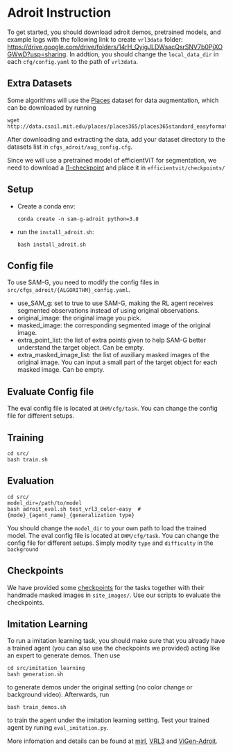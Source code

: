 # Adroit Instruction

To get started, you should download adroit demos, pretrained models, and example logs with the following link to create `vrl3data` folder: https://drive.google.com/drive/folders/14rH_QyigJLDWsacQsrSNV7b0PjXOGWwD?usp=sharing. In addtion, you should change the `local_data_dir` in each `cfg/config.yaml` to the path of `vrl3data`.

## Extra Datasets
Some algorithms will use the [Places](http://places2.csail.mit.edu/download.html) dataset for data augmentation, which can be downloaded by running
```
wget http://data.csail.mit.edu/places/places365/places365standard_easyformat.tar
```
After downloading and extracting the data, add your dataset directory to the datasets list in `cfgs_adroit/aug_config.cfg`.

Since we will use a pretrained model of efficientViT for segmentation, we need to download a [l1-checkpoint](https://drive.google.com/file/d/1ji6NcDfZF8b2kkFn9DolnbaOGSqklECe/view) and place it in `efficientvit/checkpoints/`


## Setup
- Create a conda env:
    ```
    conda create -n sam-g-adroit python=3.8
    ```
- run the `install_adroit.sh`:
    ```
    bash install_adroit.sh
    ```

## Config file
To use SAM-G, you need to modify the config files in `src/cfgs_adroit/{ALGORITHM}_config.yaml`.

- use_SAM_g: set to true to use SAM-G, making the RL agent receives segmented observations instead of using original observations.
- original_image: the original image you pick.
- masked_image: the corresponding segmented image of the original image.
- extra_point_list: the list of extra points given to help SAM-G better understand the target object. Can be empty.
- extra_masked_image_list: the list of auxiliary masked images of the original image. You can input a small part of the target object for each masked image. Can be empty.


## Evaluate Config file
The eval config file is located at `DHM/cfg/task`. You can change the config file for different setups.


## Training
```
cd src/
bash train.sh
```


## Evaluation
```
cd src/
model_dir=/path/to/model
bash adroit_eval.sh test_vrl3_color-easy  #{mode}_{agent_name}_{generalization type}
```
You should change the `model_dir` to your own path to load the trained model. The eval config file is located at `DHM/cfg/task`. You can change the config file for different setups. Simply modity `type` and `difficulty` in the `background`

## Checkpoints
We have provided some [checkpoints](https://drive.google.com/drive/folders/1a3d5d8n6cl0fr54rq8T31D_UL4_ynv6v?usp=drive_link) for the tasks together with their handmade masked images in `site_images/`. Use our scripts to evaluate the checkpoints.


## Imitation Learning
To run a imitation learning task, you should make sure that you already have a trained agent (you can also use the checkpoints we provided) acting like an expert to generate demos. Then use
```
cd src/imitation_learning
bash generation.sh
```
to generate demos under the original setting (no color change or background video). Afterwards, run
```
bash train_demos.sh
```
to train the agent under the imitation learning setting. Test your trained agent by runing `eval_imitation.py`.


More infomation and details can be found at [mjrl](https://github.com/aravindr93/mjrl), [VRL3](https://github.com/microsoft/VRL3) and [ViGen-Adroit](https://github.com/gemcollector/RL-ViGen/tree/ViGen-adroit). 